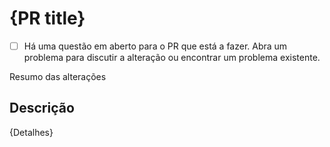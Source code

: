 # {PR title}

<!-- Obrigado por enviar um pull request ao nosso repositório. -->

- [ ] Há uma questão em aberto para o PR que está a fazer. Abra um problema para discutir a alteração ou encontrar um problema existente.

<!-- Depois de tudo isto estar feito, estará pronto para começar. Abra o PR com o conteúdo abaixo. -->

Resumo das alterações

## Descrição

{Detalhes}
